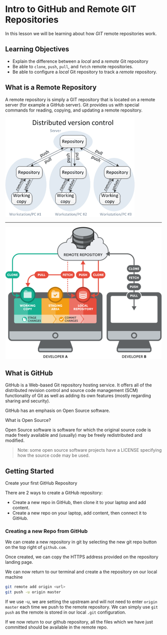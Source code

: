 # Intro to GitHub and Remote GIT Repositories

In this lesson we will be learning about how _GIT_ remote repositories work.

## Learning Objectives

* Explain the difference between a _local_ and a _remote_ Git repository
* Be able to `clone`, `push`, `pull`, and `fetch` remote repositories.
* Be able to configure a _local_ Git repository to track a _remote_ repository.

## What is a Remote Repository

A remote repository is simply a GIT repository that is located on a remote server (for example a GitHub server). Git provides us with special commands for reading, copying, and updating a remote repository.

![Distributed Version Control](images/distributed-version-control.png)

---

![Basic Remote Workflow](images/basic-remote-workflow.png)

## What is GitHub

GitHub is a Web-based Git repository hosting service. It offers all of the distributed revision control and source code management (SCM) functionality of Git as well as adding its own features (mostly regarding sharing and security).

GitHub has an emphasis on Open Source software.

What is Open Source?

Open Source software is software for which the original source code is made freely available and (usually) may be freely redistributed and modified.

> Note: some open source software projects have a LICENSE specifying how the source code may be used.

## Getting Started

Create your first GitHub Repository

There are 2 ways to create a GitHub repository:

* Create a new repo in GitHub, then clone it to your laptop and add content.
* Create a new repo on your laptop, add content, then connect it to GitHub.

### Creating a new Repo from GitHub

We can create a new repository in git by selecting the new git repo button on the top right of `github.com`.

Once created, we can copy the HTTPS address provided on the repository landing page.

We can now return to our terminal and create a the repository on our local machine

```bash
git remote add origin <url>
git push -u origin master
```

If we use -u, we are setting the upstream and will not need to enter `origin master` each time we push to the remote repository. We can simply use  `git push` as the remote is stored in our local `.git` configuration.

If we now return to our github repository, all the files which we have just committed should be available in the remote repo.
